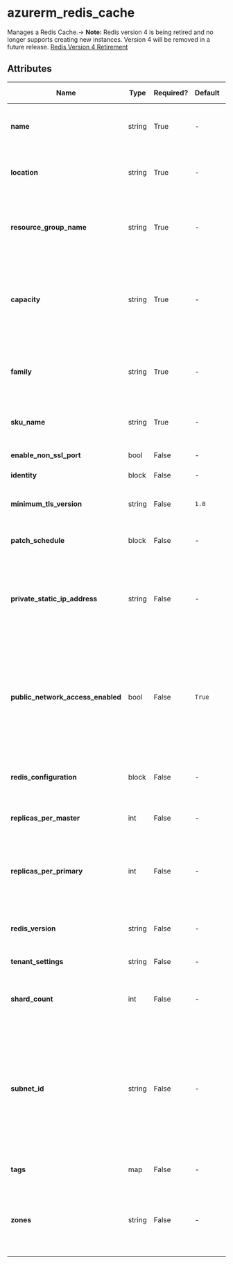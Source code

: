 # azurerm_redis_cache

Manages a Redis Cache.-> **Note:** Redis version 4 is being retired and no longer supports creating new instances. Version 4 will be removed in a future release. [Redis Version 4 Retirement](https://learn.microsoft.com/azure/azure-cache-for-redis/cache-retired-features#important-upgrade-timelines)

## Attributes

| Name | Type | Required? | Default  | possible values | Description |
| ---- | ---- | --------- | -------- | ----------- | ----------- |
| **name** | string | True | -  |  -  | The name of the Redis instance. Changing this forces a new resource to be created. | 
| **location** | string | True | -  |  -  | The location of the resource group. Changing this forces a new resource to be created. | 
| **resource_group_name** | string | True | -  |  -  | The name of the resource group in which to create the Redis instance. Changing this forces a new resource to be created. | 
| **capacity** | string | True | -  |  `family`, `0, 1, 2, 3, 4, 5, 6`, `1, 2, 3, 4, 5`  | The size of the Redis cache to deploy. Valid values for a SKU `family` of C (Basic/Standard) are `0, 1, 2, 3, 4, 5, 6`, and for P (Premium) `family` are `1, 2, 3, 4, 5`. | 
| **family** | string | True | -  |  `C`, `P`, `Premium`  | The SKU family/pricing group to use. Valid values are `C` (for Basic/Standard SKU family) and `P` (for `Premium`) | 
| **sku_name** | string | True | -  |  `Basic`, `Standard`, `Premium`  | The SKU of Redis to use. Possible values are `Basic`, `Standard` and `Premium`. | 
| **enable_non_ssl_port** | bool | False | -  |  -  | Enable the non-SSL port (6379) - disabled by default. | 
| **identity** | block | False | -  |  -  | An `identity` block. | 
| **minimum_tls_version** | string | False | `1.0`  |  `1.0`, `1.1`, `1.2`  | The minimum TLS version. Possible values are `1.0`, `1.1` and `1.2`. Defaults to `1.0`. | 
| **patch_schedule** | block | False | -  |  -  | A list of `patch_schedule` blocks. | 
| **private_static_ip_address** | string | False | -  |  -  | The Static IP Address to assign to the Redis Cache when hosted inside the Virtual Network. This argument implies the use of `subnet_id`. Changing this forces a new resource to be created. | 
| **public_network_access_enabled** | bool | False | `True`  |  -  | Whether or not public network access is allowed for this Redis Cache. `true` means this resource could be accessed by both public and private endpoint. `false` means only private endpoint access is allowed. Defaults to `true`. | 
| **redis_configuration** | block | False | -  |  -  | A `redis_configuration` block - with some limitations by SKU - defaults/details are shown below. | 
| **replicas_per_master** | int | False | -  |  -  | Amount of replicas to create per master for this Redis Cache. | 
| **replicas_per_primary** | int | False | -  |  -  | Amount of replicas to create per primary for this Redis Cache. If both `replicas_per_primary` and `replicas_per_master` are set, they need to be equal. | 
| **redis_version** | string | False | -  |  `4`, `6`  | Redis version. Only major version needed. Valid values: `4`, `6`. | 
| **tenant_settings** | string | False | -  |  -  | A mapping of tenant settings to assign to the resource. | 
| **shard_count** | int | False | -  |  -  | *Only available when using the Premium SKU* The number of Shards to create on the Redis Cluster. | 
| **subnet_id** | string | False | -  |  -  | *Only available when using the Premium SKU* The ID of the Subnet within which the Redis Cache should be deployed. This Subnet must only contain Azure Cache for Redis instances without any other type of resources. Changing this forces a new resource to be created. | 
| **tags** | map | False | -  |  -  | A mapping of tags to assign to the resource. | 
| **zones** | string | False | -  |  -  | Specifies a list of Availability Zones in which this Redis Cache should be located. Changing this forces a new Redis Cache to be created. | 

